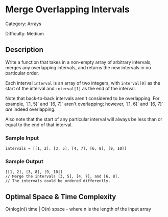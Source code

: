 # Merge Overlapping Intervals

Category: Arrays

Difficulty: Medium

## Description

Write a function that takes in a non-empty array of arbitrary intervals,
merges any overlapping intervals, and returns the new intervals in no
particular order.

Each interval `interval` is an array of two integers, with
`interval[0]` as the start of the interval and
`interval[1]` as the end of the interval.

<p>
Note that back-to-back intervals aren't considered to be overlapping. For
example, `[1, 5]` and `[6, 7]` aren't overlapping;
however, `[1, 6]` and `[6, 7]` <i>are</i> indeed
overlapping.
</p>
Also note that the start of any particular interval will always be less than
or equal to the end of that interval.


### Sample Input
```
intervals = [[1, 2], [3, 5], [4, 7], [6, 8], [9, 10]]
```

### Sample Output
```
[[1, 2], [3, 8], [9, 10]]
// Merge the intervals [3, 5], [4, 7], and [6, 8].
// The intervals could be ordered differently.
```

## Optimal Space & Time Complexity

O(nlog(n)) time | O(n) space - where n is the length of the input array
